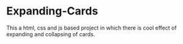 # Expanding-Cards
This a html, css and js based project in which there is cool effect of expanding and collapsing of cards.
